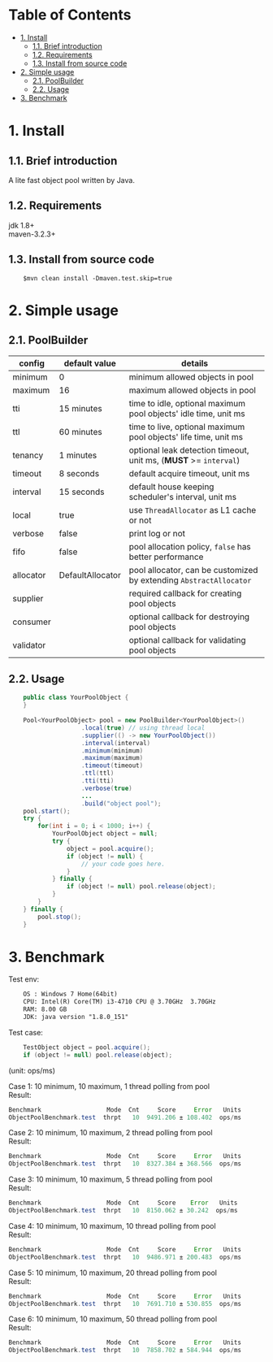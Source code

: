 Table of Contents
=================

   * [1. Install](#1-install)
      * [1.1. Brief introduction](#11-brief-introduction)
      * [1.2. Requirements](#12-requirements)
      * [1.3. Install from source code](#13-install-from-source-code)
   * [2. Simple usage](#2-simple-usage)
      * [2.1. PoolBuilder](#21-poolbuilder)
      * [2.2. Usage](#22-usage)
   * [3. Benchmark](#3-benchmark)


# 1. Install  
## 1.1. Brief introduction  

A lite fast object pool written by Java.  

## 1.2. Requirements  
jdk 1.8+  
maven-3.2.3+  

## 1.3. Install from source code  

``` 
    $mvn clean install -Dmaven.test.skip=true
```  

# 2. Simple usage  
## 2.1. PoolBuilder  

| **config** | **default value**  |  **details**                                                         |
| ---------- | ------------------ | ---------------------------------------------------------------------|
| minimum    | 0                  |  minimum allowed objects in pool                                     |
| maximum    | 16                 |  maximum allowed objects in pool                                     |
| tti        | 15 minutes         |  time to idle, optional maximum pool objects' idle time, unit ms     |
| ttl        | 60 minutes         |  time to live, optional maximum pool objects' life time, unit ms     |
| tenancy    | 1  minutes         |  optional leak detection timeout, unit ms, (**MUST** >= `interval`)  |
| timeout    | 8  seconds         |  default acquire timeout, unit ms                                    |
| interval   | 15 seconds         |  default house keeping scheduler's interval, unit ms                 |
| local      | true               |  use `ThreadAllocator` as L1 cache or not                            |
| verbose    | false              |  print log or not                                                    |
| fifo       | false              |  pool allocation policy, `false` has better performance              |
| allocator  | DefaultAllocator   |  pool allocator, can be customized by extending `AbstractAllocator`  |
| supplier   |                    |  required callback for creating pool objects                         |
| consumer   |                    |  optional callback for destroying pool objects                       |
| validator  |                    |  optional callback for validating pool objects                       |
  

## 2.2. Usage  

```java  
    public class YourPoolObject {
    }
    
    Pool<YourPoolObject> pool = new PoolBuilder<YourPoolObject>()
                    .local(true) // using thread local
                    .supplier(() -> new YourPoolObject())
                    .interval(interval)
                    .minimum(minimum)
                    .maximum(maximum)
                    .timeout(timeout)
                    .ttl(ttl)
                    .tti(tti)
                    .verbose(true)
                    ...
                    .build("object pool");
    pool.start();
    try {
        for(int i = 0; i < 1000; i++) {
            YourPoolObject object = null;
            try {
                object = pool.acquire();
                if (object != null) {
                    // your code goes here. 
                }
            } finally {
                if (object != null) pool.release(object);
            }
        }
    } finally {
        pool.stop();
    }
```

# 3. Benchmark

Test env:  

```xml  
    OS : Windows 7 Home(64bit)
    CPU: Intel(R) Core(TM) i3-4710 CPU @ 3.70GHz  3.70GHz
    RAM: 8.00 GB
    JDK: java version "1.8.0_151"

```

Test case:  
  
```java  
    TestObject object = pool.acquire();
    if (object != null) pool.release(object);
```
  
(unit: ops/ms)  
  
Case 1: 10 minimum, 10 maximum, 1 thread polling from pool  
Result:  

```java  
Benchmark                  Mode  Cnt     Score     Error   Units
ObjectPoolBenchmark.test  thrpt   10  9491.206 ± 108.402  ops/ms
```
  
Case 2: 10 minimum, 10 maximum, 2 thread polling from pool  
Result:  

```java  
Benchmark                  Mode  Cnt     Score     Error   Units
ObjectPoolBenchmark.test  thrpt   10  8327.384 ± 368.566  ops/ms
```
  
Case 3: 10 minimum, 10 maximum, 5 thread polling from pool  
Result:  

```java  
Benchmark                  Mode  Cnt     Score    Error   Units
ObjectPoolBenchmark.test  thrpt   10  8150.062 ± 30.242  ops/ms
```
  
Case 4: 10 minimum, 10 maximum, 10 thread polling from pool  
Result:  

```java  
Benchmark                  Mode  Cnt     Score     Error   Units
ObjectPoolBenchmark.test  thrpt   10  9486.971 ± 200.483  ops/ms
```
  
Case 5: 10 minimum, 10 maximum, 20 thread polling from pool  
Result:  

```java  
Benchmark                  Mode  Cnt     Score     Error   Units
ObjectPoolBenchmark.test  thrpt   10  7691.710 ± 530.855  ops/ms
```
  
Case 6: 10 minimum, 10 maximum, 50 thread polling from pool  
Result:  

```java  
Benchmark                  Mode  Cnt     Score     Error   Units
ObjectPoolBenchmark.test  thrpt   10  7858.702 ± 584.944  ops/ms
```
